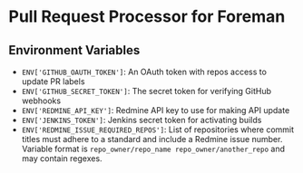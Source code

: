 # Pull Request Processor for Foreman

## Environment Variables

* `ENV['GITHUB_OAUTH_TOKEN']`: An OAuth token with repos access to update PR labels
* `ENV['GITHUB_SECRET_TOKEN']`: The secret token for verifying GitHub webhooks
* `ENV['REDMINE_API_KEY']`: Redmine API key to use for making API update
* `ENV['JENKINS_TOKEN']`: Jenkins secret token for activating builds
* `ENV['REDMINE_ISSUE_REQUIRED_REPOS']`: List of repositories where commit titles must adhere to a standard and include a Redmine issue number. Variable format is ```repo_owner/repo_name repo_owner/another_repo``` and may contain regexes.
